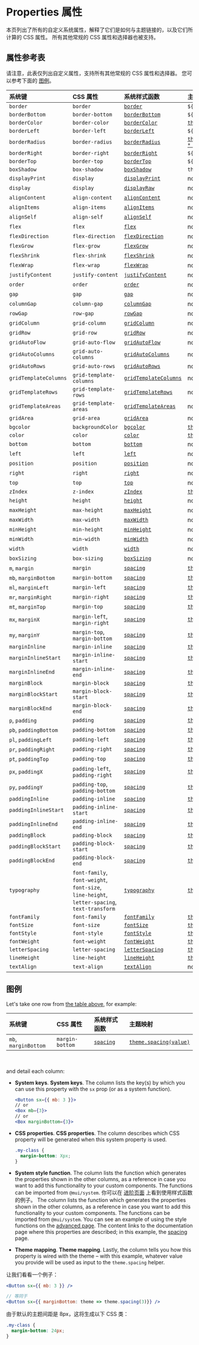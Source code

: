 # Properties 属性

<p class="description">本页列出了所有的自定义系统属性，解释了它们是如何与主题链接的，以及它们所计算的 CSS 属性。 所有其他常规的 CSS 属性和选择器也被支持。</p>

## 属性参考表

请注意，此表仅列出自定义属性，支持所有其他常规的 CSS 属性和选择器。 您可以参考下面的 [图例](/system/properties/#legend)。

| 系统键                | CSS 属性                                                                                     | 系统样式函数                                                 | 主题映射                                                                                            |
| :-------------------- | :------------------------------------------------------------------------------------------- | :----------------------------------------------------------- | :-------------------------------------------------------------------------------------------------- |
| `border`              | `border`                                                                                     | [`border`](/system/borders/#border)                          | `${value}px solid`                                                                                  |
| `borderBottom`        | `border-bottom`                                                                              | [`borderBottom`](/system/borders/#border)                    | `${value}px solid`                                                                                  |
| `borderColor`         | `border-color`                                                                               | [`borderColor`](/system/borders/#border-color)               | [`theme.palette[value]`](/material-ui/customization/default-theme/?expand-path=$.palette)           |
| `borderLeft`          | `border-left`                                                                                | [`borderLeft`](/system/borders/#border)                      | `${value}px solid`                                                                                  |
| `borderRadius`        | `border-radius`                                                                              | [`borderRadius`](/system/borders/#border-radius)             | [`theme.shape.borderRadius * value`](/material-ui/customization/default-theme/?expand-path=$.shape) |
| `borderRight`         | `border-right`                                                                               | [`borderRight`](/system/borders/#border)                     | `${value}px solid`                                                                                  |
| `borderTop`           | `border-top`                                                                                 | [`borderTop`](/system/borders/#border)                       | `${value}px solid`                                                                                  |
| `boxShadow`           | `box-shadow`                                                                                 | [`boxShadow`](/system/shadows/)                              | `theme.shadows[value]`                                                                              |
| `displayPrint`        | `display`                                                                                    | [`displayPrint`](/system/display/#display-in-print)          | none                                                                                                |
| `display`             | `display`                                                                                    | [`displayRaw`](/system/display/)                             | none                                                                                                |
| `alignContent`        | `align-content`                                                                              | [`alignContent`](/system/flexbox/#align-content)             | none                                                                                                |
| `alignItems`          | `align-items`                                                                                | [`alignItems`](/system/flexbox/#align-items)                 | none                                                                                                |
| `alignSelf`           | `align-self`                                                                                 | [`alignSelf`](/system/flexbox/#align-self)                   | none                                                                                                |
| `flex`                | `flex`                                                                                       | [`flex`](/system/flexbox/)                                   | none                                                                                                |
| `flexDirection`       | `flex-direction`                                                                             | [`flexDirection`](/system/flexbox/#flex-direction)           | none                                                                                                |
| `flexGrow`            | `flex-grow`                                                                                  | [`flexGrow`](/system/flexbox/#flex-grow)                     | none                                                                                                |
| `flexShrink`          | `flex-shrink`                                                                                | [`flexShrink`](/system/flexbox/#flex-shrink)                 | none                                                                                                |
| `flexWrap`            | `flex-wrap`                                                                                  | [`flexWrap`](/system/flexbox/#flex-wrap)                     | none                                                                                                |
| `justifyContent`      | `justify-content`                                                                            | [`justifyContent`](/system/flexbox/#justify-content)         | none                                                                                                |
| `order`               | `order`                                                                                      | [`order`](/system/flexbox/#order)                            | none                                                                                                |
| `gap`                 | `gap`                                                                                        | [`gap`](/system/grid/#gap)                                   | none                                                                                                |
| `columnGap`           | `column-gap`                                                                                 | [`columnGap`](/system/grid/#row-gap-amp-column-gap)          | none                                                                                                |
| `rowGap`              | `row-gap`                                                                                    | [`rowGap`](/system/grid/#row-gap-amp-column-gap)             | none                                                                                                |
| `gridColumn`          | `grid-column`                                                                                | [`gridColumn`](/system/grid/#grid-column)                    | none                                                                                                |
| `gridRow`             | `grid-row`                                                                                   | [`gridRow`](/system/grid/#grid-row)                          | none                                                                                                |
| `gridAutoFlow`        | `grid-auto-flow`                                                                             | [`gridAutoFlow`](/system/grid/#grid-auto-flow)               | none                                                                                                |
| `gridAutoColumns`     | `grid-auto-columns`                                                                          | [`gridAutoColumns`](/system/grid/#grid-auto-columns)         | none                                                                                                |
| `gridAutoRows`        | `grid-auto-rows`                                                                             | [`gridAutoRows`](/system/grid/#grid-auto-rows)               | none                                                                                                |
| `gridTemplateColumns` | `grid-template-columns`                                                                      | [`gridTemplateColumns`](/system/grid/#grid-template-columns) | none                                                                                                |
| `gridTemplateRows`    | `grid-template-rows`                                                                         | [`gridTemplateRows`](/system/grid/#grid-template-rows)       | none                                                                                                |
| `gridTemplateAreas`   | `grid-template-areas`                                                                        | [`gridTemplateAreas`](/system/grid/#grid-template-areas)     | none                                                                                                |
| `gridArea`            | `grid-area`                                                                                  | [`gridArea`](/system/grid/#grid-area)                        | none                                                                                                |
| `bgcolor`             | `backgroundColor`                                                                            | [`bgcolor`](/system/palette/#background-color)               | [`theme.palette[value]`](/material-ui/customization/default-theme/?expand-path=$.palette)           |
| `color`               | `color`                                                                                      | [`color`](/system/palette/#color)                            | [`theme.palette[value]`](/material-ui/customization/default-theme/?expand-path=$.palette)           |
| `bottom`              | `bottom`                                                                                     | [`bottom`](/system/positions/)                               | none                                                                                                |
| `left`                | `left`                                                                                       | [`left`](/system/positions/)                                 | none                                                                                                |
| `position`            | `position`                                                                                   | [`position`](/system/positions/)                             | none                                                                                                |
| `right`               | `right`                                                                                      | [`right`](/system/positions/)                                | none                                                                                                |
| `top`                 | `top`                                                                                        | [`top`](/system/positions/)                                  | none                                                                                                |
| `zIndex`              | `z-index`                                                                                    | [`zIndex`](/system/positions/#z-index)                       | [`theme.zIndex[value]`](/material-ui/customization/default-theme/?expand-path=$.zIndex)             |
| `height`              | `height`                                                                                     | [`height`](/system/sizing/#height)                           | none                                                                                                |
| `maxHeight`           | `max-height`                                                                                 | [`maxHeight`](/system/sizing/)                               | none                                                                                                |
| `maxWidth`            | `max-width`                                                                                  | [`maxWidth`](/system/sizing/)                                | none                                                                                                |
| `minHeight`           | `min-height`                                                                                 | [`minHeight`](/system/sizing/)                               | none                                                                                                |
| `minWidth`            | `min-width`                                                                                  | [`minWidth`](/system/sizing/)                                | none                                                                                                |
| `width`               | `width`                                                                                      | [`width`](/system/sizing/#width)                             | none                                                                                                |
| `boxSizing`           | `box-sizing`                                                                                 | [`boxSizing`](/system/sizing/)                               | none                                                                                                |
| `m`, `margin`         | `margin`                                                                                     | [`spacing`](/system/spacing/)                                | [`theme.spacing(value)`](/material-ui/customization/default-theme/?expand-path=$.spacing)           |
| `mb`, `marginBottom`  | `margin-bottom`                                                                              | [`spacing`](/system/spacing/)                                | [`theme.spacing(value)`](/material-ui/customization/default-theme/?expand-path=$.spacing)           |
| `ml`, `marginLeft`    | `margin-left`                                                                                | [`spacing`](/system/spacing/)                                | [`theme.spacing(value)`](/material-ui/customization/default-theme/?expand-path=$.spacing)           |
| `mr`, `marginRight`   | `margin-right`                                                                               | [`spacing`](/system/spacing/)                                | [`theme.spacing(value)`](/material-ui/customization/default-theme/?expand-path=$.spacing)           |
| `mt`, `marginTop`     | `margin-top`                                                                                 | [`spacing`](/system/spacing/)                                | [`theme.spacing(value)`](/material-ui/customization/default-theme/?expand-path=$.spacing)           |
| `mx`, `marginX`       | `margin-left`, `margin-right`                                                                | [`spacing`](/system/spacing/)                                | [`theme.spacing(value)`](/material-ui/customization/default-theme/?expand-path=$.spacing)           |
| `my`, `marginY`       | `margin-top`, `margin-bottom`                                                                | [`spacing`](/system/spacing/)                                | [`theme.spacing(value)`](/material-ui/customization/default-theme/?expand-path=$.spacing)           |
| `marginInline`        | `margin-inline`                                                                              | [`spacing`](/system/spacing/)                                | [`theme.spacing(value)`](/material-ui/customization/default-theme/?expand-path=$.spacing)           |
| `marginInlineStart`   | `margin-inline-start`                                                                        | [`spacing`](/system/spacing/)                                | [`theme.spacing(value)`](/material-ui/customization/default-theme/?expand-path=$.spacing)           |
| `marginInlineEnd`     | `margin-inline-end`                                                                          | [`spacing`](/system/spacing/)                                | [`theme.spacing(value)`](/material-ui/customization/default-theme/?expand-path=$.spacing)           |
| `marginBlock`         | `margin-block`                                                                               | [`spacing`](/system/spacing/)                                | [`theme.spacing(value)`](/material-ui/customization/default-theme/?expand-path=$.spacing)           |
| `marginBlockStart`    | `margin-block-start`                                                                         | [`spacing`](/system/spacing/)                                | [`theme.spacing(value)`](/material-ui/customization/default-theme/?expand-path=$.spacing)           |
| `marginBlockEnd`      | `margin-block-end`                                                                           | [`spacing`](/system/spacing/)                                | [`theme.spacing(value)`](/material-ui/customization/default-theme/?expand-path=$.spacing)           |
| `p`, `padding`        | `padding`                                                                                    | [`spacing`](/system/spacing/)                                | [`theme.spacing(value)`](/material-ui/customization/default-theme/?expand-path=$.spacing)           |
| `pb`, `paddingBottom` | `padding-bottom`                                                                             | [`spacing`](/system/spacing/)                                | [`theme.spacing(value)`](/material-ui/customization/default-theme/?expand-path=$.spacing)           |
| `pl`, `paddingLeft`   | `padding-left`                                                                               | [`spacing`](/system/spacing/)                                | [`theme.spacing(value)`](/material-ui/customization/default-theme/?expand-path=$.spacing)           |
| `pr`, `paddingRight`  | `padding-right`                                                                              | [`spacing`](/system/spacing/)                                | [`theme.spacing(value)`](/material-ui/customization/default-theme/?expand-path=$.spacing)           |
| `pt`, `paddingTop`    | `padding-top`                                                                                | [`spacing`](/system/spacing/)                                | [`theme.spacing(value)`](/material-ui/customization/default-theme/?expand-path=$.spacing)           |
| `px`, `paddingX`      | `padding-left`, `padding-right`                                                              | [`spacing`](/system/spacing/)                                | [`theme.spacing(value)`](/material-ui/customization/default-theme/?expand-path=$.spacing)           |
| `py`, `paddingY`      | `padding-top`, `padding-bottom`                                                              | [`spacing`](/system/spacing/)                                | [`theme.spacing(value)`](/material-ui/customization/default-theme/?expand-path=$.spacing)           |
| `paddingInline`       | `padding-inline`                                                                             | [`spacing`](/system/spacing/)                                | [`theme.spacing(value)`](/material-ui/customization/default-theme/?expand-path=$.spacing)           |
| `paddingInlineStart`  | `padding-inline-start`                                                                       | [`spacing`](/system/spacing/)                                | [`theme.spacing(value)`](/material-ui/customization/default-theme/?expand-path=$.spacing)           |
| `paddingInlineEnd`    | `padding-inline-end`                                                                         | [`spacing`](/system/spacing/)                                | [`theme.spacing(value)`](/material-ui/customization/default-theme/?expand-path=$.spacing)           |
| `paddingBlock`        | `padding-block`                                                                              | [`spacing`](/system/spacing/)                                | [`theme.spacing(value)`](/material-ui/customization/default-theme/?expand-path=$.spacing)           |
| `paddingBlockStart`   | `padding-block-start`                                                                        | [`spacing`](/system/spacing/)                                | [`theme.spacing(value)`](/material-ui/customization/default-theme/?expand-path=$.spacing)           |
| `paddingBlockEnd`     | `padding-block-end`                                                                          | [`spacing`](/system/spacing/)                                | [`theme.spacing(value)`](/material-ui/customization/default-theme/?expand-path=$.spacing)           |
| `typography`          | `font-family`, `font-weight`, `font-size`, `line-height`, `letter-spacing`, `text-transform` | [`typography`](/system/typography/#variant)                  | [`theme.typography[value]`](/material-ui/customization/default-theme/?expand-path=$.typography)     |
| `fontFamily`          | `font-family`                                                                                | [`fontFamily`](/system/typography/#font-family)              | [`theme.typography[value]`](/material-ui/customization/default-theme/?expand-path=$.typography)     |
| `fontSize`            | `font-size`                                                                                  | [`fontSize`](/system/typography/#font-size)                  | [`theme.typography[value]`](/material-ui/customization/default-theme/?expand-path=$.typography)     |
| `fontStyle`           | `font-style`                                                                                 | [`fontStyle`](/system/typography/#font-style)                | [`theme.typography[value]`](/material-ui/customization/default-theme/?expand-path=$.typography)     |
| `fontWeight`          | `font-weight`                                                                                | [`fontWeight`](/system/typography/#font-weight)              | [`theme.typography[value]`](/material-ui/customization/default-theme/?expand-path=$.typography)     |
| `letterSpacing`       | `letter-spacing`                                                                             | [`letterSpacing`](/system/typography/#letter-spacing)        | [`theme.typography[value]`](/material-ui/customization/default-theme/?expand-path=$.typography)     |
| `lineHeight`          | `line-height`                                                                                | [`lineHeight`](/system/typography/#line-height)              | [`theme.typography[value]`](/material-ui/customization/default-theme/?expand-path=$.typography)     |
| `textAlign`           | `text-align`                                                                                 | [`textAlign`](/system/typography/#text-alignment)            | none                                                                                                |

## 图例

Let's take one row from [the table above](#properties-reference-table), for example:

| 系统键               | CSS 属性        | 系统样式函数                  | 主题映射                                                                                  |
| :------------------- | :-------------- | :---------------------------- | :---------------------------------------------------------------------------------------- |
| `mb`, `marginBottom` | `margin-bottom` | [`spacing`](/system/spacing/) | [`theme.spacing(value)`](/material-ui/customization/default-theme/?expand-path=$.spacing) |

<br />

and detail each column:

- **System keys**. **System keys**. The column lists the key(s) by which you can use this property with the `sx` prop (or as a system function).

  ```jsx
  <Button sx={{ mb: 3 }}>
  // or
  <Box mb={3}>
  // or
  <Box marginBottom={3}>
  ```

- **CSS properties**. **CSS properties**. The column describes which CSS property will be generated when this system property is used.

  ```css
  .my-class {
    margin-bottom: Xpx;
  }
  ```

- **System style function**. The column lists the function which generates the properties shown in the other columns, as a reference in case you want to add this functionality to your custom components. The functions can be imported from `@mui/system`. 你可以在 [进阶页面](/system/advanced/#using-standalone-system-utilities) 上看到使用样式函数的例子。 The column lists the function which generates the properties shown in the other columns, as a reference in case you want to add this functionality to your custom components. The functions can be imported from `@mui/system`. You can see an example of using the style functions on the [advanced page](/system/advanced/#using-standalone-system-utilities). The content links to the documentation page where this properties are described; in this example, the [spacing](/system/spacing/) page.

- **Theme mapping**. **Theme mapping**. Lastly, the column tells you how this property is wired with the theme – with this example, whatever value you provide will be used as input to the `theme.spacing` helper.

让我们看看一个例子：

```jsx
<Button sx={{ mb: 3 }} />

// 等同于
<Button sx={{ marginBottom: theme => theme.spacing(3)}} />
```

由于默认的主题间距是 8px，这将生成以下 CSS 类：

```css
.my-class {
  margin-bottom: 24px;
}
```
